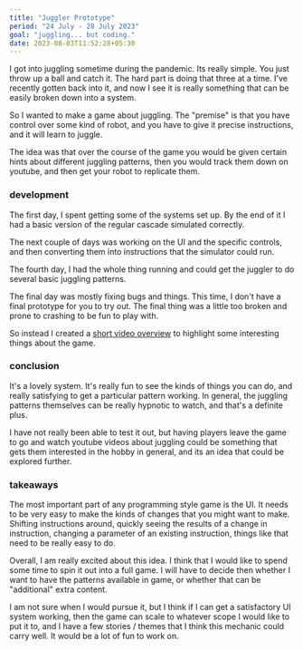 ```yaml
---
title: "Juggler Prototype"
period: "24 July - 28 July 2023"
goal: "juggling... but coding."
date: 2023-08-03T11:52:28+05:30
---
```


I got into juggling sometime during the pandemic. Its really simple. You just
throw up a ball and catch it. The hard part is doing that three at a time. I've
recently gotten back into it, and now I see it is really something that can be
easily broken down into a system.

So I wanted to make a game about juggling. The "premise" is that you have control
over some kind of robot, and you have to give it precise instructions, and it will
learn to juggle.

The idea was that over the course of the game you would be given certain hints about
different juggling patterns, then you would track them down on youtube, and then get
your robot to replicate them.

### development

The first day, I spent getting some of the systems set up. By the end of it I had a
basic version of the regular cascade simulated correctly.

The next couple of days was working on the UI and the specific controls, and then
converting them into instructions that the simulator could run.

The fourth day, I had the whole thing running and could get the juggler to do several
basic juggling patterns.

The final day was mostly fixing bugs and things. This time, I don't have a final prototype
for you to try out. The final thing was a little too broken and prone to crashing to be
fun to play with.

So instead I created a [short video overview](https://youtu.be/GAoR6DXwjVQ) to highlight
some interesting things about the game.

### conclusion

It's a lovely system. It's really fun to see the kinds of things you can do, and really
satisfying to get a particular pattern working. In general, the juggling patterns themselves
can be really hypnotic to watch, and that's a definite plus.

I have not really been able to test it out, but having players leave the game to go and
watch youtube videos about juggling could be something that gets them interested in the hobby
in general, and its an idea that could be explored further.

### takeaways

The most important part of any programming style game is the UI. It needs to be very easy
to make the kinds of changes that you might want to make. Shifting instructions around,
quickly seeing the results of a change in instruction, changing a parameter of an existing
instruction, things like that need to be really easy to do.

Overall, I am really excited about this idea. I think that I would like to spend some time
to spin it out into a full game. I will have to decide then whether I want to have the patterns
available in game, or whether that can be "additional" extra content.

I am not sure when I would pursue it, but I think if I can get a satisfactory UI system working,
then the game can scale to whatever scope I would like to put it to, and I have a few stories / themes
that I think this mechanic could carry well. It would be a lot of fun to work on.
